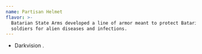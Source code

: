```yaml
---
name: Partisan Helmet
flavor: >-
  Batarian State Arms developed a line of armor meant to protect Batarian
  soldiers for alien diseases and infections.
---
```

- Darkvision <me-distance length='50' />.